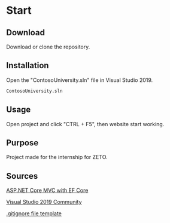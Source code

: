 # Start

## Download

Download or clone the repository.

## Installation

Open the "ContosoUniversity.sln" file in Visual Studio 2019.

```bash
ContosoUniversity.sln
```

## Usage

Open project and click "CTRL + F5", then website start working.

## Purpose

Project made for the internship for ZETO.

## Sources

[ASP.NET Core MVC with EF Core](https://docs.microsoft.com/en-us/aspnet/core/data/ef-mvc/?view=aspnetcore-5.0)

[Visual Studio 2019 Community](https://visualstudio.microsoft.com/pl/vs/)

[.gitignore file template](https://gist.github.com/indyfromoz/4109296)
